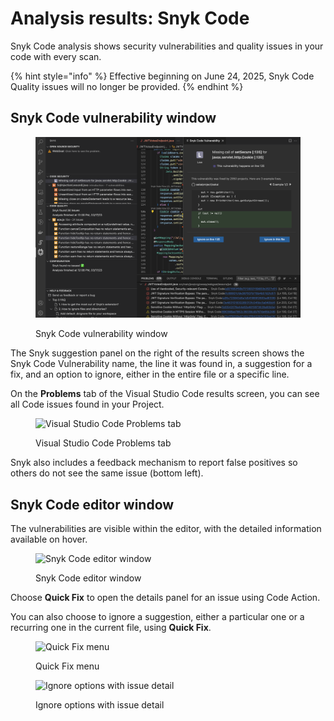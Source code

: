 # Analysis results: Snyk Code

Snyk Code analysis shows security vulnerabilities and quality issues in your code with every scan.

{% hint style="info" %}
Effective beginning on June 24, 2025, Snyk Code Quality issues will no longer be provided.
{% endhint %}

## Snyk Code vulnerability window

<figure><img src="../../../../.gitbook/assets/Screenshot 2023-03-17 at 12.25.28.png" alt="Snuk Code vulnerability window"><figcaption><p>Snyk Code vulnerability window</p></figcaption></figure>

The Snyk suggestion panel on the right of the results screen shows the Snyk Code Vulnerability name, the line it was found in, a suggestion for a fix, and an option to ignore, either in the entire file or a specific line.

On the **Problems** tab of the Visual Studio Code results screen, you can see all Code issues found in your Project.

<figure><img src="../../../../.gitbook/assets/Screenshot 2023-03-17 at 13.41.55.png" alt="Visual Studio Code Problems tab"><figcaption><p>Visual Studio Code Problems tab</p></figcaption></figure>

Snyk also includes a feedback mechanism to report false positives so others do not see the same issue (bottom left).

## Snyk Code editor window

The vulnerabilities are visible within the editor, with the detailed information available on hover.

<figure><img src="../../../../.gitbook/assets/Screenshot 2023-03-17 at 12.31.45.png" alt="Snyk Code editor window"><figcaption><p>Snyk Code editor window</p></figcaption></figure>

Choose **Quick Fix** to open the details panel for an issue using Code Action.

You can also choose to ignore a suggestion, either a particular one or a recurring one in the current file,  using **Quick Fix**.

<figure><img src="../../../../.gitbook/assets/Screenshot 2023-03-17 at 16.34.21.png" alt="Quick Fix menu"><figcaption><p>Quick Fix menu</p></figcaption></figure>

<figure><img src="../../../../.gitbook/assets/Screenshot 2023-03-17 at 12.32.22.png" alt="Ignore options with issue detail"><figcaption><p>Ignore options with issue detail</p></figcaption></figure>

